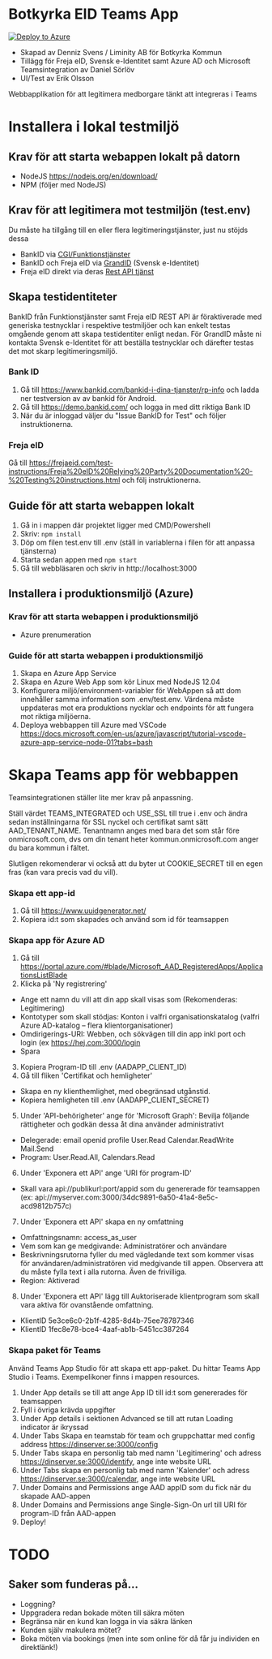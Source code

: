 Botkyrka EID Teams App
======================
[![Deploy to Azure](https://aka.ms/deploytoazurebutton)](https://portal.azure.com/#create/Microsoft.Template/uri/https%3A%2F%2Fraw.githubusercontent.com%2FDennizSvens%2Fteams-app-eid%2Fmaster%2Fazuredeploy.json)

* Skapad av Denniz Svens / Liminity AB för Botkyrka Kommun
* Tillägg för Freja eID, Svensk e-Identitet samt Azure AD och Microsoft Teamsintegration av Daniel Sörlöv
* UI/Test av Erik Olsson

Webbapplikation för att legitimera medborgare tänkt att integreras i Teams

# Installera i lokal testmiljö

## Krav för att starta webappen lokalt på datorn

- NodeJS https://nodejs.org/en/download/
- NPM (följer med NodeJS)

## Krav för att legitimera mot testmiljön (test.env)

Du måste ha tillgång till en eller flera legitimeringstjänster, just nu stöjds dessa

* BankID via [CGI/Funktionstjänster](https://doc.funktionstjanster.se/#Utgivare/BankID/)
* BankID och Freja eID via [GrandID](https://e-identitet.se/auth/integrationsmetoder/grandid-api/) (Svensk e-Identitet)
* Freja eID direkt via deras [Rest API tjänst](https://org.frejaeid.com/for-utvecklare/)

## Skapa testidentiteter

BankID från Funktionstjänster samt Freja eID REST API är föraktiverade med generiska testnycklar i respektive testmiljöer och kan enkelt testas omgående genom att skapa testidentiter enligt nedan. För GrandID måste ni kontakta Svensk e-Identitet för att beställa testnycklar och därefter testas det mot skarp legitimeringsmiljö.

### Bank ID
1. Gå till https://www.bankid.com/bankid-i-dina-tjanster/rp-info och ladda ner testversion av av bankid för Android.
2. Gå till https://demo.bankid.com/ och logga in med ditt riktiga Bank ID
3. När du är inloggad väljer du "Issue BankID for Test" och följer instruktionerna.

### Freja eID
Gå till https://frejaeid.com/test-instructions/Freja%20eID%20Relying%20Party%20Documentation%20-%20Testing%20instructions.html och följ instruktionerna.

## Guide för att starta webappen lokalt

1. Gå in i mappen där projektet ligger med CMD/Powershell
2. Skriv: `npm install`
3. Döp om filen test.env till .env (ställ in variablerna i filen för att anpassa tjänsterna)
5. Starta sedan appen med `npm start`
6. Gå till webbläsaren och skriv in http://localhost:3000

## Installera i produktionsmiljö (Azure)

### Krav för att starta webappen i produktionsmiljö

- Azure prenumeration

### Guide för att starta webappen i produktionsmiljö

1. Skapa en Azure App Service
2. Skapa en Azure Web App som kör Linux med NodeJS 12.04
3. Konfigurera miljö/environment-variabler för WebAppen så att dom innehåller samma information som .env/test.env. Värdena måste uppdateras mot era produktions nycklar och endpoints för att fungera mot riktiga miljöerna.
4. Deploya webbappen till Azure med VSCode https://docs.microsoft.com/en-us/azure/javascript/tutorial-vscode-azure-app-service-node-01?tabs=bash

# Skapa Teams app för webbappen

Teamsintegrationen ställer lite mer krav på anpassning.

Ställ värdet TEAMS_INTEGRATED och USE_SSL till true i .env och ändra sedan inställningarna för SSL nyckel och certifikat samt sätt AAD_TENANT_NAME. Tenantnamn anges med bara det som står före onmicrosoft.com, dvs om din tenant heter kommun.onmicrosoft.com anger du bara kommun i fältet.

Slutligen rekomenderar vi också att du byter ut COOKIE_SECRET till en egen fras (kan vara precis vad du vill).

### Skapa ett app-id
1. Gå till https://www.uuidgenerator.net/
2. Kopiera id:t som skapades och använd som id för teamsappen

### Skapa app för Azure AD
1. Gå till https://portal.azure.com/#blade/Microsoft_AAD_RegisteredApps/ApplicationsListBlade
2. Klicka på 'Ny registrering'
* Ange ett namn du vill att din app skall visas som (Rekomenderas: Legitimering)
* Kontotyper som skall stödjas: Konton i valfri organisationskatalog (valfri Azure AD-katalog – flera klientorganisationer)
* Omdirigerings-URI: Webben, och sökvägen till din app inkl port och login (ex https://hej.com:3000/login
* Spara
3. Kopiera Program-ID till .env (AADAPP_CLIENT_ID)
4. Gå till fliken 'Certifikat och hemligheter'
* Skapa en ny klienthemlighet, med obegränsad utgånstid.
* Kopiera hemligheten till .env (AADAPP_CLIENT_SECRET)
5. Under 'API-behörigheter' ange för 'Microsoft Graph':
Bevilja följande rättigheter och godkän dessa åt dina använder administrativt
* Delegerade: email openid profile User.Read Calendar.ReadWrite Mail.Send
* Program: User.Read.All, Calendars.Read
6. Under 'Exponera ett API' ange 'URI för program-ID'
* Skall vara api://publikurl:port/appid som du genererade för teamsappen (ex: api://myserver.com:3000/34dc9891-6a50-41a4-8e5c-acd9812b757c)
7. Under 'Exponera ett API' skapa en ny omfattning
* Omfattningsnamn: access_as_user
* Vem som kan ge medgivande: Administratörer och användare
* Beskrivningsrutorna fyller du med vägledande text som kommer visas för användaren/administratören vid medgivande till appen. Observera att du måste fylla text i alla rutorna. Även de frivilliga.
* Region: Aktiverad
8. Under 'Exponera ett API' lägg till Auktoriserade klientprogram som skall vara aktiva för ovanstående omfattning.
* KlientID 5e3ce6c0-2b1f-4285-8d4b-75ee78787346
* KlientID 1fec8e78-bce4-4aaf-ab1b-5451cc387264

### Skapa paket för Teams
Använd Teams App Studio för att skapa ett app-paket. Du hittar Teams App Studio i Teams. Exempelikoner finns i mappen resources. 

1. Under App details se till att ange App ID till id:t som genererades för teamsappen
2. Fyll i övriga krävda uppgifter
3. Under App details i sektionen Advanced se till att rutan Loading indicator är ikryssad
4. Under Tabs Skapa en teamstab för team och gruppchattar med config address https://dinserver.se:3000/config
5. Under Tabs skapa en personlig tab med namn 'Legitimering' och adress https://dinserver.se:3000/identify, ange inte website URL
5. Under Tabs skapa en personlig tab med namn 'Kalender' och adress https://dinserver.se:3000/calendar, ange inte website URL
6. Under Domains and Permissions ange AAD appID som du fick när du skapade AAD-appen
7. Under Domains and Permissions ange Single-Sign-On url till URI för program-ID från AAD-appen
8. Deploy!

# TODO

## Saker som funderas på...
- Loggning?
- Uppgradera redan bokade möten till säkra möten
- Begränsa när en kund kan logga in via säkra länken
- Kunden själv makulera mötet?
- Boka möten via bookings (men inte som online för då får ju individen en direktlänk!)



